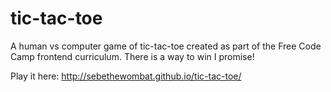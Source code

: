 # tic-tac-toe

A human vs computer game of tic-tac-toe created as part of the Free Code Camp frontend curriculum. There is a way to win I promise!

Play it here: http://sebethewombat.github.io/tic-tac-toe/ 
